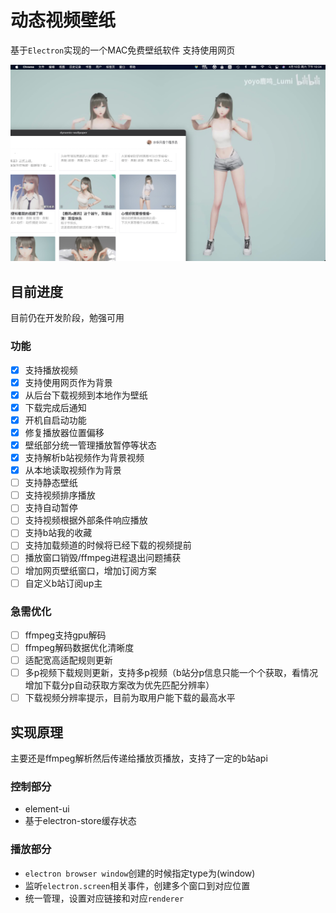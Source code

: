 # 动态视频壁纸

基于`Electron`实现的一个MAC免费壁纸软件
支持使用网页

![Demo](./demo.jpg)

## 目前进度

目前仍在开发阶段，勉强可用

### 功能

- [x] 支持播放视频
- [x] 支持使用网页作为背景
- [x] 从后台下载视频到本地作为壁纸
- [x] 下载完成后通知
- [x] 开机自启动功能
- [x] 修复播放器位置偏移
- [x] 壁纸部分统一管理播放暂停等状态
- [x] 支持解析b站视频作为背景视频
- [x] 从本地读取视频作为背景
- [ ] 支持静态壁纸
- [ ] 支持视频排序播放
- [ ] 支持自动暂停
- [ ] 支持视频根据外部条件响应播放
- [ ] 支持b站我的收藏
- [ ] 支持加载频道的时候将已经下载的视频提前
- [ ] 播放窗口销毁/ffmpeg进程退出问题捕获
- [ ] 增加网页壁纸窗口，增加订阅方案
- [ ] 自定义b站订阅up主

### 急需优化

- [ ] ffmpeg支持gpu解码
- [ ] ffmpeg解码数据优化清晰度
- [ ] 适配宽高适配规则更新
- [ ] 多p视频下载规则更新，支持多p视频（b站分p信息只能一个个获取，看情况增加下载分p自动获取方案改为优先匹配分辨率）
- [ ] 下载视频分辨率提示，目前为取用户能下载的最高水平

## 实现原理

主要还是ffmpeg解析然后传递给播放页播放，支持了一定的b站api

### 控制部分

- element-ui
- 基于electron-store缓存状态

### 播放部分

- `electron browser window`创建的时候指定type为(window)
- 监听`electron.screen`相关事件，创建多个窗口到对应位置
- 统一管理，设置对应链接和对应`renderer`
